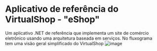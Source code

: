 # Aplicativo de referência do VirtualShop - "eShop"

Um aplicativo .NET de referência que implementa um site de comércio eletrônico usando uma arquitetura baseada em serviços.
No fluxograma tem uma visão geral simplificado do VirtualShop
![image](https://github.com/Luishenriquee/VirtualShop/assets/83997592/535c407f-b8f9-4278-b50b-68d90d31f790)

